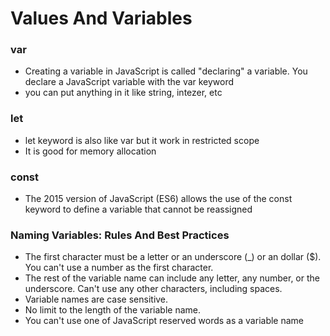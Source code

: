 # Values And Variables

### var

- Creating a variable in JavaScript is called "declaring" a variable. You declare a JavaScript variable with the var keyword
- you can put anything in it like string, intezer, etc

### let

- let keyword is also like var but it work in restricted scope
- It is good for memory allocation

### const

- The 2015 version of JavaScript (ES6) allows the use of the const keyword to define a variable that cannot be reassigned

### Naming Variables: Rules And Best Practices

- The first character must be a letter or an underscore (_) or an dollar ($). You can't use a number as the first character.
- The rest of the variable name can include any letter, any number, or the underscore. Can't use any other characters, including spaces.
- Variable names are case sensitive.
- No limit to the length of the variable name.
- You can't use one of JavaScript reserved words as a variable name